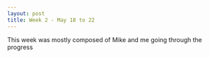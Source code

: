```yaml
---
layout: post
title: Week 2 - May 18 to 22
---
```


This week was mostly composed of Mike and me going through the progress 
